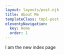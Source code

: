 ```yaml
---
layout: layouts/post.njk
title: About Me
templateClass: tmpl-post
eleventyNavigation:
  key: Home
  order: 1
---
```


I am the new index page

